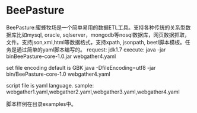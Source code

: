 # BeePasture
BeePasture:蜜蜂牧场是一个简单易用的数据ETL工具。支持各种传统的关系型数据库比如mysql, oracle, sqlserver，mongodb等nosql数据库，网页数据抓取，文件。支持json,xml,html等数据格式，支持xpath, jsonpath, beetl脚本模板。任务是通过简单的yaml脚本编写的。
request: jdk1.7
execute:
java -jar binBeePasture-core-1.0.jar webgather4.yaml

set file encoding default is GBK
java -DfileEncoding=utf8 -jar bin/BeePasture-core-1.0 webgather4.yaml

script file is yaml language. 
sample: webgather1.yaml,webgather2.yaml,webgather3.yaml,webgather4.yaml

脚本样例在目录examples中。
